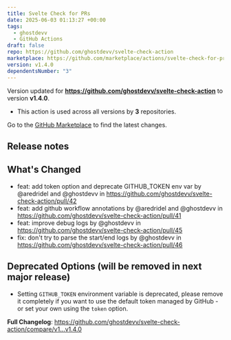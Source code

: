```yaml
---
title: Svelte Check for PRs
date: 2025-06-03 01:13:27 +00:00
tags:
  - ghostdevv
  - GitHub Actions
draft: false
repo: https://github.com/ghostdevv/svelte-check-action
marketplace: https://github.com/marketplace/actions/svelte-check-for-prs
version: v1.4.0
dependentsNumber: "3"
---
```



Version updated for **https://github.com/ghostdevv/svelte-check-action** to version **v1.4.0**.
- This action is used across all versions by **3** repositories.

Go to the [GitHub Marketplace](https://github.com/marketplace/actions/svelte-check-for-prs) to find the latest changes.

## Release notes

## What's Changed

* feat: add token option and deprecate GITHUB_TOKEN env var by @aredridel and @ghostdevv in https://github.com/ghostdevv/svelte-check-action/pull/42
* feat: add github workflow annotations by @aredridel and @ghostdevv in https://github.com/ghostdevv/svelte-check-action/pull/41
* feat: improve debug logs by @ghostdevv in https://github.com/ghostdevv/svelte-check-action/pull/45
* fix: don't try to parse the start/end logs by @ghostdevv in https://github.com/ghostdevv/svelte-check-action/pull/46

## Deprecated Options (will be removed in next major release)

- Setting `GITHUB_TOKEN` environment variable is deprecated, please remove it completely if you want to use the default token managed by GitHub - or set your own using the `token` option.


**Full Changelog**: https://github.com/ghostdevv/svelte-check-action/compare/v1...v1.4.0
